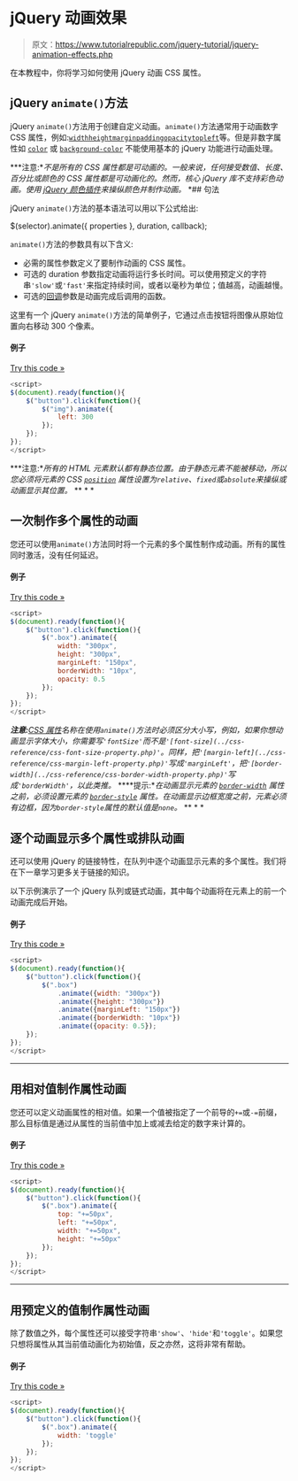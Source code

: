 # jQuery 动画效果

> 原文：<https://www.tutorialrepublic.com/jquery-tutorial/jquery-animation-effects.php>

在本教程中，你将学习如何使用 jQuery 动画 CSS 属性。

## jQuery `animate()`方法

jQuery `animate()`方法用于创建自定义动画。`animate()`方法通常用于动画数字 CSS 属性，例如:[`width`](../css-reference/css-width-property.php)[`height`](../css-reference/css-height-property.php)[`margin`](../css-reference/css-margin-property.php)[`padding`](../css-reference/css-padding-property.php)[`opacity`](../css-reference/css-opacity-property.php)[`top`](../css-reference/css-top-property.php)[`left`](../css-reference/css-left-property.php)等。但是非数字属性如 [`color`](../css-reference/css-color-property.php) 或 [`background-color`](../css-reference/css-background-color-property.php) 不能使用基本的 jQuery 功能进行动画处理。

 ***注意:**不是所有的 CSS 属性都是可动画的。一般来说，任何接受数值、长度、百分比或颜色的 CSS 属性都是可动画化的。然而，核心 jQuery 库不支持彩色动画。使用 [jQuery 颜色插件](https://github.com/jquery/jquery-color)来操纵颜色并制作动画。*  *## 句法

jQuery `animate()`方法的基本语法可以用以下公式给出:

$(selector).animate({ properties }, duration, callback);

`animate()`方法的参数具有以下含义:

*   必需的属性参数定义了要制作动画的 CSS 属性。
*   可选的 duration 参数指定动画将运行多长时间。可以使用预定义的字符串`'slow'`或`'fast'`来指定持续时间，或者以毫秒为单位；值越高，动画越慢。
*   可选的[回调](jquery-callback.php)参数是动画完成后调用的函数。

这里有一个 jQuery `animate()`方法的简单例子，它通过点击按钮将图像从原始位置向右移动 300 个像素。

#### 例子

[Try this code »](../codelab.php?topic=jquery&file=animation "Try this code using online Editor")

```js
<script>
$(document).ready(function(){
    $("button").click(function(){
        $("img").animate({
            left: 300
        });
    });
});
</script>
```

 ***注意:**所有的 HTML 元素默认都有静态位置。由于静态元素不能被移动，所以您必须将元素的 CSS [`position`](../css-reference/css-position-property.php) 属性设置为`relative`、`fixed`或`absolute`来操纵或动画显示其位置。*  ** * *

## 一次制作多个属性的动画

您还可以使用`animate()`方法同时将一个元素的多个属性制作成动画。所有的属性同时激活，没有任何延迟。

#### 例子

[Try this code »](../codelab.php?topic=jquery&file=animate-multiple-css-properties "Try this code using online Editor")

```js
<script>
$(document).ready(function(){
    $("button").click(function(){
        $(".box").animate({
            width: "300px",
            height: "300px",
            marginLeft: "150px",
            borderWidth: "10px",
            opacity: 0.5
        });
    });
});
</script>
```

 ***注意:**[CSS 属性](../css-reference/css3-properties.php)名称在使用`animate()`方法时必须区分大小写，例如，如果你想动画显示字体大小，你需要写`'fontSize'`而不是`'[font-size](../css-reference/css-font-size-property.php)'`。同样，把`'[margin-left](../css-reference/css-margin-left-property.php)'`写成`'marginLeft'`，把`'[border-width](../css-reference/css-border-width-property.php)'`写成`'borderWidth'`，以此类推。*  ****提示:**在动画显示元素的 [`border-width`](../css-reference/css-border-width-property.php) 属性之前，必须设置元素的 [`border-style`](../css-reference/css-border-style-property.php) 属性。在动画显示边框宽度之前，元素必须有边框，因为`border-style`属性的默认值是`none`。*  ** * *

## 逐个动画显示多个属性或排队动画

还可以使用 jQuery 的链接特性，在队列中逐个动画显示元素的多个属性。我们将在下一章学习更多关于链接的知识。

以下示例演示了一个 jQuery 队列或链式动画，其中每个动画将在元素上的前一个动画完成后开始。

#### 例子

[Try this code »](../codelab.php?topic=jquery&file=queued-animation "Try this code using online Editor")

```js
<script>
$(document).ready(function(){
    $("button").click(function(){
        $(".box")
            .animate({width: "300px"})
            .animate({height: "300px"})
            .animate({marginLeft: "150px"})
            .animate({borderWidth: "10px"})
            .animate({opacity: 0.5});
    });
});
</script>
```

* * *

## 用相对值制作属性动画

您还可以定义动画属性的相对值。如果一个值被指定了一个前导的`+=`或`-=`前缀，那么目标值是通过从属性的当前值中加上或减去给定的数字来计算的。

#### 例子

[Try this code »](../codelab.php?topic=jquery&file=animate-css-property-with-relative-values "Try this code using online Editor")

```js
<script>
$(document).ready(function(){
    $("button").click(function(){
        $(".box").animate({            
            top: "+=50px",
            left: "+=50px",
            width: "+=50px",
            height: "+=50px"
        });
    });
});
</script>
```

* * *

## 用预定义的值制作属性动画

除了数值之外，每个属性还可以接受字符串`'show'`、`'hide'`和`'toggle'`。如果您只想将属性从其当前值动画化为初始值，反之亦然，这将非常有帮助。

#### 例子

[Try this code »](../codelab.php?topic=jquery&file=animate-css-property-with-pre-defined-values "Try this code using online Editor")

```js
<script>
$(document).ready(function(){
    $("button").click(function(){
        $(".box").animate({
            width: 'toggle'
        });
    });
});
</script>
```

